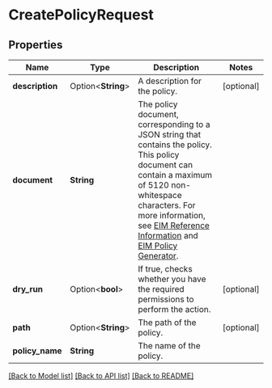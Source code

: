 # CreatePolicyRequest

## Properties

Name | Type | Description | Notes
------------ | ------------- | ------------- | -------------
**description** | Option<**String**> | A description for the policy. | [optional]
**document** | **String** | The policy document, corresponding to a JSON string that contains the policy. This policy document can contain a maximum of 5120 non-whitespace characters. For more information, see [EIM Reference Information](https://docs.outscale.com/en/userguide/EIM-Reference-Information.html) and [EIM Policy Generator](https://docs.outscale.com/en/userguide/EIM-Policy-Generator.html). | 
**dry_run** | Option<**bool**> | If true, checks whether you have the required permissions to perform the action. | [optional]
**path** | Option<**String**> | The path of the policy. | [optional]
**policy_name** | **String** | The name of the policy. | 

[[Back to Model list]](../README.md#documentation-for-models) [[Back to API list]](../README.md#documentation-for-api-endpoints) [[Back to README]](../README.md)


